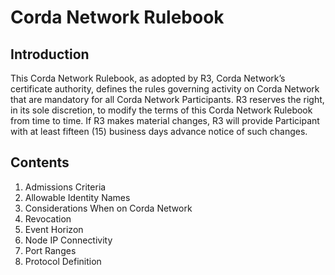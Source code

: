 # Corda Network Rulebook


## Introduction

This Corda Network Rulebook, as adopted by R3, Corda Network’s certificate authority, defines the rules governing activity on Corda Network that are mandatory for all Corda Network Participants.
R3 reserves the right, in its sole discretion, to modify the terms of this Corda Network Rulebook from time to time. If R3 makes material changes, R3 will provide Participant with at least fifteen (15) business days advance notice of such changes.

## Contents

1. Admissions Criteria
2. Allowable Identity Names
3. Considerations When on Corda Network
4. Revocation
5. Event Horizon
6. Node IP Connectivity
7. Port Ranges
8. Protocol Definition

  
